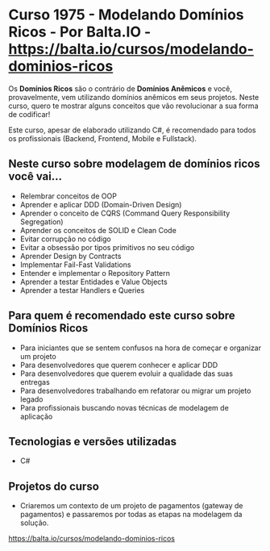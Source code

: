 # Curso 1975 - Modelando Domínios Ricos - Por Balta.IO - https://balta.io/cursos/modelando-dominios-ricos

Os **Domínios Ricos** são o contrário de **Domínios Anêmicos** e você, provavelmente, vem utilizando domínios anêmicos em seus projetos. Neste curso, quero te mostrar alguns conceitos que vão revolucionar a sua forma de codificar! 

Este curso, apesar de elaborado utilizando C#, é recomendado para todos os profissionais (Backend, Frontend, Mobile e Fullstack).

## Neste curso sobre modelagem de domínios ricos você vai...

*   Relembrar conceitos de OOP
*   Aprender e aplicar DDD (Domain-Driven Design)
*   Aprender o conceito de CQRS (Command Query Responsibility Segregation)
*   Aprender os conceitos de SOLID e Clean Code
*   Evitar corrupção no código
*   Evitar a obsessão por tipos primitivos no seu código
*   Aprender Design by Contracts
*   Implementar Fail-Fast Validations
*   Entender e implementar o Repository Pattern
*   Aprender a testar Entidades e Value Objects
*   Aprender a testar Handlers e Queries

## Para quem é recomendado este curso sobre Domínios Ricos
*   Para iniciantes que se sentem confusos na hora de começar e organizar um projeto
*   Para desenvolvedores que querem conhecer e aplicar DDD
*   Para desenvolvedores que querem evoluir a qualidade das suas entregas
*   Para desenvolvedores trabalhando em refatorar ou migrar um projeto legado
*   Para profissionais buscando novas técnicas de modelagem de aplicação

## Tecnologias e versões utilizadas
*   C#

## Projetos do curso
*   Criaremos um contexto de um projeto de pagamentos (gateway de pagamentos) e passaremos por todas as etapas na modelagem da solução.

https://balta.io/cursos/modelando-dominios-ricos
